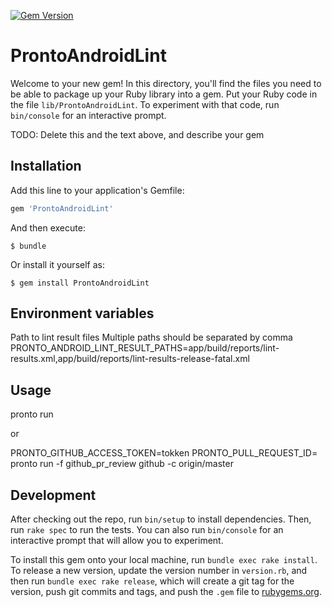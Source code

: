 [![Gem Version](https://badge.fury.io/rb/ProntoAndroidLint.svg)](https://badge.fury.io/rb/ProntoAndroidLint)

# ProntoAndroidLint

Welcome to your new gem! In this directory, you'll find the files you need to be able to package up your Ruby library into a gem. Put your Ruby code in the file `lib/ProntoAndroidLint`. To experiment with that code, run `bin/console` for an interactive prompt.

TODO: Delete this and the text above, and describe your gem

## Installation

Add this line to your application's Gemfile:

```ruby
gem 'ProntoAndroidLint'
```

And then execute:

    $ bundle

Or install it yourself as:

    $ gem install ProntoAndroidLint

## Environment variables
Path to lint result files
Multiple paths should be separated by comma
PRONTO_ANDROID_LINT_RESULT_PATHS=app/build/reports/lint-results.xml,app/build/reports/lint-results-release-fatal.xml

## Usage
pronto run

or

PRONTO_GITHUB_ACCESS_TOKEN=tokken PRONTO_PULL_REQUEST_ID= pronto run -f github_pr_review github -c origin/master

## Development

After checking out the repo, run `bin/setup` to install dependencies. Then, run `rake spec` to run the tests. You can also run `bin/console` for an interactive prompt that will allow you to experiment.

To install this gem onto your local machine, run `bundle exec rake install`. To release a new version, update the version number in `version.rb`, and then run `bundle exec rake release`, which will create a git tag for the version, push git commits and tags, and push the `.gem` file to [rubygems.org](https://rubygems.org).

